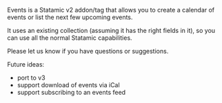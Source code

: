 Events is a Statamic v2 addon/tag that allows you to create a calendar of events or list the next few upcoming events.

It uses an existing collection (assuming it has the right fields in it), so you can use all the normal Statamic capabilities.

Please let us know if you have questions or suggestions.

Future ideas:

* port to v3
* support download of events via iCal
* support subscribing to an events feed